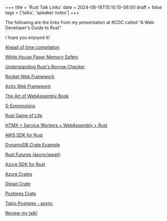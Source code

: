 +++
title = 'Rust Talk Links'
date = 2024-06-18T15:10:10-06:00
draft = false
tags = ['talks', 'speaker notes']
+++

The following are the links from my presentation at KCDC called "A Web Developer's Guide to Rust"

I hope you enjoyed it!

[Ahead of time compilation](https://web.mit.edu/rust-lang_v1.25/arch/amd64_ubuntu1404/share/doc/rust/html/book/first-edition/getting-started.html#:~:text=Rust%20is%20an%20ahead-of,it%20even%20without%20Rust%20installed.)

[White House Paper Memory Safety](https://www.whitehouse.gov/wp-content/uploads/2024/02/Final-ONCD-Technical-Report.pdf)

[Understanding Rust's Borrow Checker](https://blog.logrocket.com/introducing-rust-borrow-checker/)

[Rocket Web Framework](https://rocket.rs)

[Actix Web Framework](https://actix.rs)

[The Art of WebAssembly Book](https://wasmbook.com)

[S-Expressions](https://developer.mozilla.org/en-US/docs/WebAssembly/Understanding_the_text_format#s-expressions)

[Rust Game of Life](https://rustwasm.github.io/docs/book/game-of-life/implementing.html)

[HTMX + Service Workers + WebAssembly + Rust](https://richardanaya.github.io/wasm-service/)

[AWS SDK for Rust](https://aws.amazon.com/sdk-for-rust/)

[DynamoDB Crate Example](https://github.com/awsdocs/aws-doc-sdk-examples/blob/main/rustv1/examples/dynamodb/src/scenario/add.rs#L25)

[Rust Futures (async/await)](https://rust-lang.github.io/async-book/)

[Azure SDK for Rust](https://github.com/Azure/azure-sdk-for-rust)

[Azure Crates](https://crates.io/teams/github:azure:azure-sdk-publish-rust)

[Diesel Crate](https://diesel.rs/guides/getting-started)

[Postgres Crate](https://docs.rs/postgres/latest/postgres/)

[Tokio Postgres - async](https://docs.rs/tokio-postgres/latest/tokio_postgres/)

[Review my talk!](https://docs.google.com/forms/d/e/1FAIpQLScNJ5POldiG85iAQ-55iOgnET6AciE2LJR1GxEPb1lcdSxLEw/viewform)
